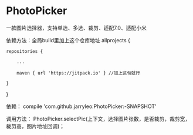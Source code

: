 # PhotoPicker
一款图片选择器，支持单选、多选、裁剪、适配7.0、适配小米

依赖方法：全局build里加上这个仓库地址
allprojects {

	repositories {
        
		...
                
		maven { url 'https://jitpack.io' } //加上这句就行
                
	}
        
}
  
  依赖：
   compile 'com.github.jarryleo:PhotoPicker:-SNAPSHOT'

调用方法：
   PhotoPicker.selectPic(上下文，选择图片张数，是否裁剪，裁剪宽，裁剪高，图片地址回调)；
